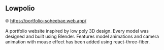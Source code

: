 ## Lowpolio

:globe_with_meridians: https://portfolio-soheebae.web.app/

A portfolio website inspired by low poly 3D design.
Every model was designed and built using Blender. 
Features model animations and camera animation with mouse effect has been added using react-three-fiber.


